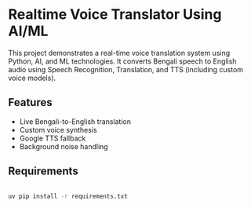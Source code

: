 # Realtime Voice Translator Using AI/ML

This project demonstrates a real-time voice translation system using Python, AI, and ML technologies. It converts Bengali speech to English audio using Speech Recognition, Translation, and TTS (including custom voice models).

## Features

- Live Bengali-to-English translation
- Custom voice synthesis
- Google TTS fallback
- Background noise handling

## Requirements

```bash

uv pip install -r requirements.txt
```
